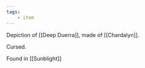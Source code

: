 ```yaml
---
tags:
	- item
---
```


Depiction of [[Deep Duerra]], made of [[Chardalyn]].

Cursed.

Found in [[Sunblight]]